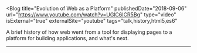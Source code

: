 <Blog
    title="Evolution of Web as a Platform"
    publishedDate="2018-09-06"
    url="https://www.youtube.com/watch?v=UGlC6ICR5Bg"
    type="video"
    isExternal="true"
    externalSite="youtube"
    tags="talk,history,html5,es6"
>
A brief history of how web went from a tool for displaying pages to a platform for building applications, and what's next.
</Blog>


---
